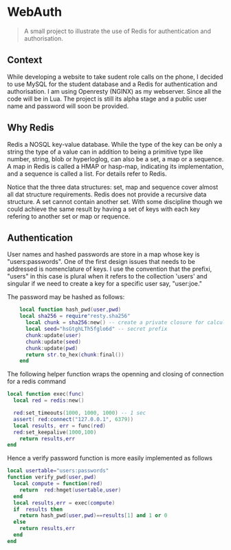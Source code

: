 # WebAuth
>A small project to illustrate the use of Redis for authentication and authorisation.

## Context
While developing a website to take sudent role calls on the phone, I decided to
use MySQL for the student database and a Redis for authentication and 
authorisation. I am using Openresty (NGINX) as my webserver. Since all the code 
will be in Lua. The project is still its alpha
stage and a public user name and password will soon be provided.

## Why Redis
Redis a NOSQL key-value database. While the type of the key can be only a string
the type of a value can in addition to being a primitive type like number, string, blob or
hyperloglog, can also be a set, a map or a sequence. A map in Redis is called a
HMAP  or hasp-map, indicating its implementation, and a sequence is called a list. For details refer to Redis.

Notice that the three data structures: set, map and sequence cover almost all
dat structure requirements. Redis does not provide a recursive data structure.
A set cannot contain another set. With some discipline though we could
achieve the same result by having a set of keys with each key refering to
another set or map or requence.

## Authentication
User names and hashed passwords are store in a map whose key is 
"users:passwords". One of the first design issues that needs to be addressed
is nomenclature of keys. I use the convention that the prefixi, "users" in this
case is plural when it refers to the collection 'users' and singular if we need
to create a key for a specific user say, "user:joe." 

The password may be hashed as follows:
````lua
	local function hash_pwd(user,pwd)  
	local sha256 = require"resty.sha256"
	  local chunk = sha256:new() -- create a private closure for calculating digest of single string
	  local seed="hsGtghLTh5fglo6d" -- secret prefix
	  chunk:update(user)
	  chunk:update(seed) 
	  chunk:update(pwd)               
	  return str.to_hex(chunk:final())
	end
````
The following helper function  wraps the openning and closing of connection for 
a redis command
````lua
local function exec(func)
  local red = redis:new()

  red:set_timeouts(1000, 1000, 1000) -- 1 sec
  assert( red:connect("127.0.0.1", 6379))
  local results, err = func(red)
  red:set_keepalive(1000,100)
    return results,err
end
````
Hence a verify password function is more easily implemented as follows
````lua
local usertable="users:passwords"
function verify_pwd(user,pwd)
  local compute = function(red)       
    return  red:hmget(usertable,user)        
  end     
  local results,err = exec(compute)
  if  results then
    return hash_pwd(user,pwd)==results[1] and 1 or 0
  else                    
    return results,err
  end                                  
end
````


